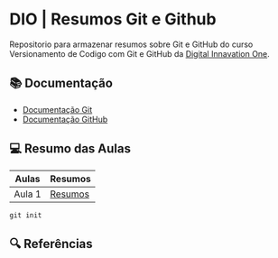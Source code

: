 
# DIO | Resumos Git e Github

Repositorio para armazenar resumos sobre Git e GitHub do curso Versionamento de Codigo com Git e GitHub da 
[Digital Innavation One](https://www.dio.me/).

## 📚 Documentação
 - [Documentação Git](https://git-scm.com/doc)
 - [Documentação GitHub](https://docs.github.com/pt)

 ## 💻 Resumo das Aulas
 | Aulas | Resumos |
 | ----- | ------- |
 | Aula 1 | [Resumos]()|

```
git init 
```

## 🔍 Referências